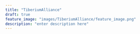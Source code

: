 ```yaml
---
title: "TiberiumAlliance"
draft: true
feature_image: "images/TiberiumAlliance/feature_image.png"
description: "enter description here"
---
```


